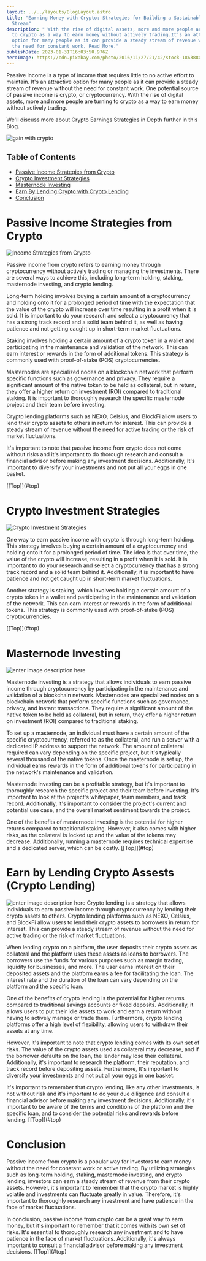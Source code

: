 ```yaml
---
layout: ../../layouts/BlogLayout.astro
title: "Earning Money with Crypto: Strategies for Building a Sustainable Revenue
  Stream"
description: " With the rise of digital assets, more and more people are turning
  to crypto as a way to earn money without actively trading.It's an attractive
  option for many people as it can provide a steady stream of revenue without
  the need for constant work. Read More."
publishDate: 2023-01-31T16:03:50.976Z
heroImage: https://cdn.pixabay.com/photo/2016/11/27/21/42/stock-1863880_960_720.jpg
---
```

Passive income is a type of income that requires little to no active effort to maintain. It's an attractive option for many people as it can provide a steady stream of revenue without the need for constant work. One potential source of passive income is crypto, or cryptocurrency. With the rise of digital assets, more and more people are turning to crypto as a way to earn money without actively trading.

We'll discuss more about Crypto Earnings Strategies in Depth further in this Blog. 

![gain with crypto](https://cdn.pixabay.com/photo/2016/11/27/21/42/stock-1863880_960_720.jpg)

## <a  name="top"></a> Table of Contents

* [Passive Income Strategies from Crypto](#Heading1)
* [Crypto Investment Strategies](#Heading2)
* [Masternode Investing](#Heading3)
* [Earn By Lending Crypto with Crypto Lending](#Lists)
* [Conclusion](#Horizontal)

# <a  name="Heading1"></a>Passive Income Strategies from Crypto

![Income Strategies from Crypto](https://cdn.pixabay.com/photo/2018/02/05/16/21/bitcoin-3132574_960_720.jpg)

Passive income from crypto refers to earning money through cryptocurrency without actively trading or managing the investments. There are several ways to achieve this, including long-term holding, staking, masternode investing, and crypto lending.

Long-term holding involves buying a certain amount of a cryptocurrency and holding onto it for a prolonged period of time with the expectation that the value of the crypto will increase over time resulting in a profit when it is sold. It is important to do your research and select a cryptocurrency that has a strong track record and a solid team behind it, as well as having patience and not getting caught up in short-term market fluctuations.

Staking involves holding a certain amount of a crypto token in a wallet and participating in the maintenance and validation of the network. This can earn interest or rewards in the form of additional tokens. This strategy is commonly used with proof-of-stake (POS) cryptocurrencies.

Masternodes are specialized nodes on a blockchain network that perform specific functions such as governance and privacy. They require a significant amount of the native token to be held as collateral, but in return, they offer a higher return on investment (ROI) compared to traditional staking. It is important to thoroughly research the specific masternode project and their team before investing.

Crypto lending platforms such as NEXO, Celsius, and BlockFi allow users to lend their crypto assets to others in return for interest. This can provide a steady stream of revenue without the need for active trading or the risk of market fluctuations.

It's important to note that passive income from crypto does not come without risks and it's important to do thorough research and consult a financial advisor before making any investment decisions. Additionally, It's important to diversify your investments and not put all your eggs in one basket.

[\[Top]](#top)

# <a  name="Heading2"></a>Crypto Investment Strategies

![Crypto Investment Strategies](https://cdn.pixabay.com/photo/2017/08/21/17/48/bitcoin-2666200_960_720.jpg)

One way to earn passive income with crypto is through long-term holding. This strategy involves buying a certain amount of a cryptocurrency and holding onto it for a prolonged period of time. The idea is that over time, the value of the crypto will increase, resulting in a profit when it is sold. It is important to do your research and select a cryptocurrency that has a strong track record and a solid team behind it. Additionally, it is important to have patience and not get caught up in short-term market fluctuations.

Another strategy is staking, which involves holding a certain amount of a crypto token in a wallet and participating in the maintenance and validation of the network. This can earn interest or rewards in the form of additional tokens. This strategy is commonly used with proof-of-stake (POS) cryptocurrencies.

[\[Top]](#top)

# <a  name="Heading3"></a>Masternode Investing

![enter image description here](https://cdn.pixabay.com/photo/2021/08/08/15/06/stock-market-6531146_960_720.jpg)

  Masternode investing is a strategy that allows individuals to earn passive income through cryptocurrency by participating in the maintenance and validation of a blockchain network. Masternodes are specialized nodes on a blockchain network that perform specific functions such as governance, privacy, and instant transactions. They require a significant amount of the native token to be held as collateral, but in return, they offer a higher return on investment (ROI) compared to traditional staking.

To set up a masternode, an individual must have a certain amount of the specific cryptocurrency, referred to as the collateral, and run a server with a dedicated IP address to support the network. The amount of collateral required can vary depending on the specific project, but it's typically several thousand of the native tokens. Once the masternode is set up, the individual earns rewards in the form of additional tokens for participating in the network's maintenance and validation.

Masternode investing can be a profitable strategy, but it's important to thoroughly research the specific project and their team before investing. It's important to look at the project's whitepaper, team members, and track record. Additionally, it's important to consider the project's current and potential use case, and the overall market sentiment towards the project.

One of the benefits of masternode investing is the potential for higher returns compared to traditional staking. However, it also comes with higher risks, as the collateral is locked up and the value of the tokens may decrease. Additionally, running a masternode requires technical expertise and a dedicated server, which can be costly.
[\[Top]](#top)

# <a  name="Heading4"></a>Earn by Lending Crypto Assests (Crypto Lending)

 ![enter image description here](https://cdn.pixabay.com/photo/2021/10/09/06/23/stock-market-6693060_960_720.jpg)
Crypto lending is a strategy that allows individuals to earn passive income through cryptocurrency by lending their crypto assets to others. Crypto lending platforms such as NEXO, Celsius, and BlockFi allow users to lend their crypto assets to borrowers in return for interest. This can provide a steady stream of revenue without the need for active trading or the risk of market fluctuations.

When lending crypto on a platform, the user deposits their crypto assets as collateral and the platform uses these assets as loans to borrowers. The borrowers use the funds for various purposes such as margin trading, liquidity for businesses, and more. The user earns interest on their deposited assets and the platform earns a fee for facilitating the loan. The interest rate and the duration of the loan can vary depending on the platform and the specific loan.

One of the benefits of crypto lending is the potential for higher returns compared to traditional savings accounts or fixed deposits. Additionally, it allows users to put their idle assets to work and earn a return without having to actively manage or trade them. Furthermore, crypto lending platforms offer a high level of flexibility, allowing users to withdraw their assets at any time.

However, it's important to note that crypto lending comes with its own set of risks. The value of the crypto assets used as collateral may decrease, and if the borrower defaults on the loan, the lender may lose their collateral. Additionally, it's important to research the platform, their reputation, and track record before depositing assets. Furthermore, It's important to diversify your investments and not put all your eggs in one basket.

It's important to remember that crypto lending, like any other investments, is not without risk and it's important to do your due diligence and consult a financial advisor before making any investment decisions. Additionally, it's important to be aware of the terms and conditions of the platform and the specific loan, and to consider the potential risks and rewards before lending.
[\[Top]](#top)

# <a  name="Heading5"></a>Conclusion

Passive income from crypto is a popular way for investors to earn money without the need for constant work or active trading. By utilizing strategies such as long-term holding, staking, masternode investing, and crypto lending, investors can earn a steady stream of revenue from their crypto assets. However, it's important to remember that the crypto market is highly volatile and investments can fluctuate greatly in value. Therefore, it's important to thoroughly research any investment and have patience in the face of market fluctuations.

In conclusion, passive income from crypto can be a great way to earn money, but it's important to remember that it comes with its own set of risks. It's essential to thoroughly research any investment and to have patience in the face of market fluctuations. Additionally, it's always important to consult a financial advisor before making any investment decisions.
[\[Top]](#top)